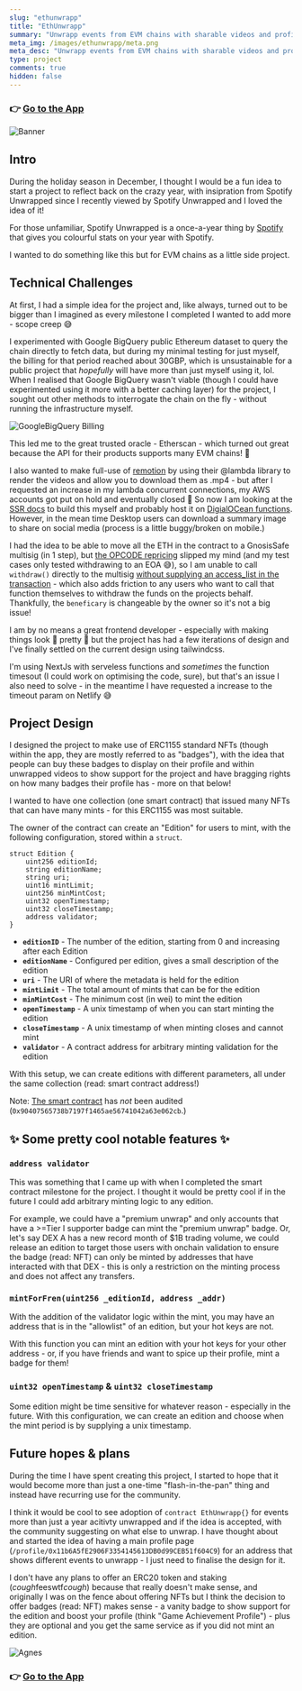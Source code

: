 ```yaml
---
slug: "ethunwrapp"
title: "EthUnwrapp"
summary: "Unwrapp events from EVM chains with sharable videos and profile pages"
meta_img: /images/ethunwrapp/meta.png
meta_desc: "Unwrapp events from EVM chains with sharable videos and profile pages"
type: project
comments: true
hidden: false
---
```


### 👉 [Go to the App](https://ethunwr.app/)

![Banner](./images/ethunwrapp/meta.png)
## Intro
During the holiday season in December, I thought I would be a fun idea to start a project to reflect back on the crazy year, with insipration from Spotify Unwrapped since I recently viewed by Spotify Unwrapped and I loved the idea of it!

For those unfamiliar, Spotify Unwrapped is a once-a-year thing by [Spotify](https://spotify.com) that gives you colourful stats on your year with Spotify.

I wanted to do something like this but for EVM chains as a little side project.

## Technical Challenges
At first, I had a simple idea for the project and, like always, turned out to be bigger than I imagined as every milestone I completed I wanted to add more - scope creep 😅

I experimented with Google BigQuery public Ethereum dataset to query the chain directly to fetch data, but during my minimal testing for just myself, the billing for that period reached about 30GBP, which is unsustainable for a public project that _hopefully_ will have more than just myself using it, lol. When I realised that Google BigQuery wasn't viable (though I could have experimented using it more with a better caching layer) for the project, I sought out other methods to interrogate the chain on the fly - without running the infrastructure myself. 

![GoogleBigQuery Billing](./images/ethunwrapp/googlebigquery.jpg)

This led me to the great trusted oracle - Etherscan - which turned out great because the API for their products supports many EVM chains! 🤩

I also wanted to make full-use of [remotion](https://www.remotion.dev/) by using their @lambda library to render the videos and allow you to download them as .mp4 - but after I requested an increase in my lambda concurrent connections, my AWS accounts got put on hold and eventually closed 😬 So now I am looking at the [SSR docs](https://www.remotion.dev/docs/ssr) to build this myself and probably host it on [DigialOCean functions](https://m.do.co/c/b1c2c28c6822). However, in the mean time Desktop users can download a summary image to share on social media (process is a little buggy/broken on mobile.)

I had the idea to be able to move all the ETH in the contract to a GnosisSafe multisig (in 1 step), but [the OPCODE repricing](https://consensys.net/diligence/blog/2019/09/stop-using-soliditys-transfer-now/) slipped my mind (and my test cases only tested withdrawing to an EOA 😅), so I am unable to call `withdraw()` directly to the multisig [without supplying an access_list in the transaction](https://eips.ethereum.org/EIPS/eip-2930) - which also adds friction to any users who want to call that function themselves to withdraw the funds on the projects behalf. Thankfully, the `beneficary` is changeable by the owner so it's not a big issue!

I am by no means a great frontend developer - especially with making things look 💅 pretty 💅 but the project has had a few iterations of design and I've finally settled on the current design using tailwindcss.

I'm using NextJs with serveless functions and _sometimes_ the function timesout (I could work on optimising the code, sure), but that's an issue I also need to solve - in the meantime I have requested a increase to the timeout param on Netlify 😅
## Project Design
I designed the project to make use of ERC1155 standard NFTs (though within the app, they are mostly referred to as "badges"), with the idea that people can buy these badges to display on their profile and within unwrapped videos to show support for the project and have bragging rights on how many badges their profile has - more on that below!

I wanted to have one collection (one smart contract) that issued many NFTs that can have many mints - for this ERC1155 was most suitable.

The owner of the contract can create an "Edition" for users to mint, with the following configuration, stored within a `struct`.

```sol
struct Edition {
    uint256 editionId;
    string editionName;
    string uri;
    uint16 mintLimit;  
    uint256 minMintCost;     
    uint32 openTimestamp;
    uint32 closeTimestamp;
    address validator;
}  
```

* **`editionID`** - The number of the edition, starting from 0 and increasing after each Edition
* **`editionName`** - Configured per edition, gives a small description of the edition
* **`uri`** - The URI of where the metadata is held for the edition
* **`mintLimit`** - The total amount of mints that can be for the edition
* **`minMintCost`** - The minimum cost (in wei) to mint the edition
* **`openTimestamp`** - A unix timestamp of when you can start minting the edition
* **`closeTimestamp`** - A unix timestamp of when minting closes and cannot mint
* **`validator`** - A contract address for arbitrary minting validation for the edition

With this setup, we can create editions with different parameters, all under the same collection (read: smart contract address!)

Note: [The smart contract](https://etherscan.io/address/0x90407565738b7197f1465ae56741042a63e062cb) has _not_ been audited (`0x90407565738b7197f1465ae56741042a63e062cb`.)

## ✨ Some pretty cool notable features ✨ 

### `address validator`

This was something that I came up with when I completed the smart contract milestone for the project. I thought it would be pretty cool if in the future I could add arbitrary minting logic to any edition. 

For example, we could have a "premium unwrap" and only accounts that have a >=Tier I supporter badge can mint the "premium unwrap" badge. Or, let's say DEX A has a new record month of $1B trading volume, we could release an edition to target those users with onchain validation to ensure the badge (read: NFT) can only be minted by addresses that have interacted with that DEX - this is only a restriction on the minting process and does not affect any transfers.

### `mintForFren(uint256 _editionId, address _addr)`

With the addition of the validator logic within the mint, you may have an address that is in the "allowlist" of an edition, but your hot keys are not. 

With this function you can mint an edition with your hot keys for your other address - or, if you have friends and want to spice up their profile, mint a badge for them!

### `uint32 openTimestamp` & `uint32 closeTimestamp`

Some edition might be time sensitive for whatever reason - especially in the future. With this configuration, we can create an edition and choose when the mint period is by supplying a unix timestamp.

## Future hopes & plans
During the time I have spent creating this project, I started to hope that it would become more than just a one-time "flash\-in\-the\-pan" thing and instead have recurring use for the community.

I think it would be cool to see adoption of `contract EthUnwrapp{}` for events more than just a year acitivty unwrapped and if the idea is accepted, with the community suggesting on what else to unwrap. I have thought about and started the idea of having a main profile page (`/profile/0x11b6A5fE2906F3354145613DB0d99CEB51f604C9`) for an address that shows different events to unwrapp - I just need to finalise the design for it.

I don't have any plans to offer an ERC20 token and staking (*cough*feeswtf*cough*) because that really doesn't make sense, and originally I was on the fence about offering NFTs but I think the decision to offer badges (read: NFT) makes sense - a vanity badge to show support for the edition and boost your profile (think "Game Achievement Profile") - plus they are optional and you get the same service as if you did not mint an edition.

![Agnes](./images/ethunwrapp/agnes.jpg "Big up to my cat, Agnes, for being my mascot and keeping me company on very late night programming sessions.")

### 👉 [Go to the App](https://ethunwr.app/)